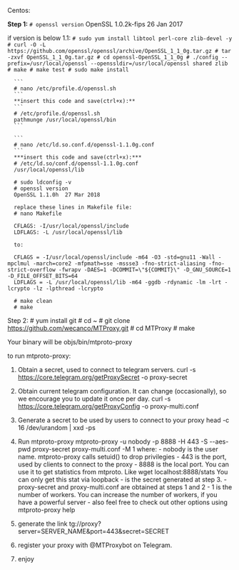 Centos:

  **Step 1:**
    ```
    # openssl version
    ```
OpenSSL 1.0.2k-fips  26 Jan 2017
 
   if version is below 1.1:
      ```
      # sudo yum install libtool perl-core zlib-devel -y
      # curl -O -L https://github.com/openssl/openssl/archive/OpenSSL_1_1_0g.tar.gz
      # tar -zxvf OpenSSL_1_1_0g.tar.gz
      # cd openssl-OpenSSL_1_1_0g
      # ./config --prefix=/usr/local/openssl --openssldir=/usr/local/openssl shared zlib
      # make
      # make test
      # sudo make install
      ```

      ```
      # nano /etc/profile.d/openssl.sh
      ```
      **insert this code and save(ctrl+x):**
      ```
      # /etc/profile.d/openssl.sh
      pathmunge /usr/local/openssl/bin
      ```

      ```
      # nano /etc/ld.so.conf.d/openssl-1.1.0g.conf
      ```
      ***insert this code and save(ctrl+x):***
      # /etc/ld.so/conf.d/openssl-1.1.0g.conf
      /usr/local/openssl/lib

      # sudo ldconfig -v
      # openssl version
      OpenSSL 1.1.0h  27 Mar 2018

      replace these lines in Makefile file:
      # nano Makefile

      CFLAGS: -I/usr/local/openssl/include
      LDFLAGS: -L /usr/local/openssl/lib

      to:

      CFLAGS = -I/usr/local/openssl/include -m64 -O3 -std=gnu11 -Wall -mpclmul -march=core2 -mfpmath=sse -mssse3 -fno-strict-aliasing -fno-strict-overflow -fwrapv -DAES=1 -DCOMMIT=\"${COMMIT}\" -D_GNU_SOURCE=1 -D_FILE_OFFSET_BITS=64
      LDFLAGS = -L /usr/local/openssl/lib -m64 -ggdb -rdynamic -lm -lrt -lcrypto -lz -lpthread -lcrypto

      # make clean
      # make
 
  Step 2:
    # yum install git
    # cd ~
    # git clone https://github.com/wecanco/MTProxy.git
    # cd MTProxy
    # make

 Your binary will be objs/bin/mtproto-proxy

to run mtproto-proxy:
  1. Obtain a secret, used to connect to telegram servers. 
  curl -s https://core.telegram.org/getProxySecret -o proxy-secret

  2. Obtain current telegram configuration. It can change (occasionally), so we encourage you to update it once per day.
  curl -s https://core.telegram.org/getProxyConfig -o proxy-multi.conf

  3. Generate a secret to be used by users to connect to your proxy
  head -c 16 /dev/urandom | xxd -ps

  4. Run mtproto-proxy
        mtproto-proxy -u nobody -p 8888 -H 443 -S <secret> --aes-pwd proxy-secret proxy-multi.conf -M 1
  where:
          - nobody is the user name. mtproto-proxy calls setuid() to drop privilegies
          - 443 is the port, used by clients to connect to the proxy
          - 8888 is the local port. You can use it to get statistics from mtproto. Like wget localhost:8888/stats
            You can only get this stat via loopback
          - <secret> is the secret generated at step 3. 
          - proxy-secret and proxy-multi.conf are obtained at steps 1 and 2
          - 1 is the number of workers. You can increase the number of workers, if you have a powerful server
          - also feel free to check out other options using mtproto-proxy help 
             

  5. generate the  link tg://proxy?server=SERVER_NAME&port=443&secret=SECRET

  6.  register your proxy with @MTProxybot on Telegram.

  7. enjoy
